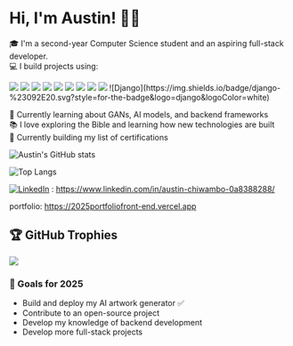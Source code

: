 
# Hi, I'm Austin! 👋🏾

🎓 I'm a second-year Computer Science student and an aspiring full-stack developer.  
💻 I build projects using:

<p>
  <img src="https://img.shields.io/badge/HTML5-E34F26?style=for-the-badge&logo=html5&logoColor=white"/>
  <img src="https://img.shields.io/badge/CSS3-1572B6?style=for-the-badge&logo=css3&logoColor=white"/>
  <img src="https://img.shields.io/badge/JavaScript-F7DF1E?style=for-the-badge&logo=javascript&logoColor=black"/>
  <img src="https://img.shields.io/badge/React-20232A?style=for-the-badge&logo=react&logoColor=61DAFB"/>
  <img src="https://img.shields.io/badge/Python-3776AB?style=for-the-badge&logo=python&logoColor=white"/>
  <img src="https://img.shields.io/badge/Flask-000000?style=for-the-badge&logo=flask&logoColor=white"/>
  <img src="https://img.shields.io/badge/PyTorch-EE4C2C?style=for-the-badge&logo=pytorch&logoColor=white"/>
  <img src="https://img.shields.io/badge/Node.js-339933?style=for-the-badge&logo=nodedotjs&logoColor=white"/>
  <img src="https://img.shields.io/badge/Tailwind_CSS-38B2AC?style=for-the-badge&logo=tailwind-css&logoColor=white" />
  ![Django](https://img.shields.io/badge/django-%23092E20.svg?style=for-the-badge&logo=django&logoColor=white)
  

</p>

🧠 Currently learning about GANs, AI models, and backend frameworks  
📚 I love exploring the Bible and learning how new technologies are built  
🌱 Currently building my list of certifications

![Austin's GitHub stats](https://github-readme-stats.vercel.app/api?username=austinc17&show_icons=true&theme=radical)

![Top Langs](https://github-readme-stats.vercel.app/api/top-langs/?username=austinc17&layout=compact)

[![LinkedIn](https://img.shields.io/badge/LinkedIn-0077B5?style=for-the-badge&logo=linkedin&logoColor=white)](https://linkedin.com/in/yourusername) : https://www.linkedin.com/in/austin-chiwambo-0a8388288/

portfolio: https://2025portfoliofront-end.vercel.app

## 🏆 GitHub Trophies
![](https://github-profile-trophy.vercel.app/?username=austinc17&theme=solarized-light&no-frame=false&no-bg=true&margin-w=4)

### 🚧 Goals for 2025
- Build and deploy my AI artwork generator ✅
- Contribute to an open-source project
- Develop my knowledge of backend development
- Develop more full-stack projects





